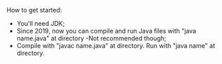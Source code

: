 <p>How to get started:</p>
<ul>
  <li>You'll need JDK;</li>
  <li>Since 2019, now you can compile and run Java files with "java name.java" at directory -Not recommended though;</li>
  <li>Compile with "javac name.java" at directory. Run with "java name" at directory.</li>
</ul>
